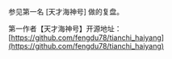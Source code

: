 参见第一名 [天才海神号] 做的复盘。

第一作者【天才海神号】开源地址： [https://github.com/fengdu78/tianchi_haiyang](https://github.com/fengdu78/tianchi_haiyang)
